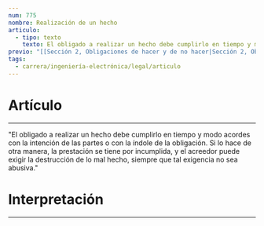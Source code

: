 ```yaml
---
num: 775
nombre: Realización de un hecho
articulo:
  - tipo: texto
    texto: El obligado a realizar un hecho debe cumplirlo en tiempo y modo acordes con la intención de las partes o con la índole de la obligación. Si lo hace de otra manera, la prestación se tiene por incumplida, y el acreedor puede exigir la destrucción de lo mal hecho, siempre que tal exigencia no sea abusiva.
previo: "[[Sección 2, Obligaciones de hacer y de no hacer|Sección 2, Obligaciones de hacer y de no hacer]]"
tags:
  - carrera/ingeniería-electrónica/legal/articulo
---
```

# Artículo
---
"El obligado a realizar un hecho debe cumplirlo en tiempo y modo acordes con la intención de las partes o con la índole de la obligación. Si lo hace de otra manera, la prestación se tiene por incumplida, y el acreedor puede exigir la destrucción de lo mal hecho, siempre que tal exigencia no sea abusiva."

# Interpretación
---
